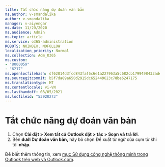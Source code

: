 ```yaml
---
title: Tắt chức năng dự đoán văn bản
ms.author: v-smandalika
author: v-smandalika
manager: v-aiyengar
ms.date: 11/20/2020
ms.audience: Admin
ms.topic: article
ms.service: o365-administration
ROBOTS: NOINDEX, NOFOLLOW
localization_priority: Normal
ms.collection: Adm_O365
ms.custom:
- "8000059"
- "6217"
ms.openlocfilehash: df62814d3fcd843faf6c6e1a227963a5c682cb1799498433ade15ab1b9e9a6fe
ms.sourcegitcommit: b5f7da89a650d2915dc652449623c78be6247175
ms.translationtype: MT
ms.contentlocale: vi-VN
ms.lasthandoff: 08/05/2021
ms.locfileid: "53920273"
---
```

# <a name="turn-off-text-predictions"></a>Tắt chức năng dự đoán văn bản

1. Chọn **Cài đặt > Xem tất cả Outlook đặt > tác > Soạn và trả lời**.
2. Bên **dưới Dự đoán văn bản,** hãy bỏ chọn Đề xuất từ ngữ của cụm từ khi tôi **nhập**.

Để biết thêm thông tin, xem [mục Sử dụng công nghệ thông minh trong Outlook trên web và Outlook.com](https://support.microsoft.com/office/use-intelligent-technology-in-outlook-on-the-web-and-outlook-com-24b30683-8340-4b69-b8ac-4193ec528a70).